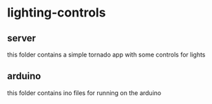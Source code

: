 # lighting-controls

## server 
this folder contains a simple tornado app with some controls for lights

## arduino
this folder contains ino files for running on the arduino